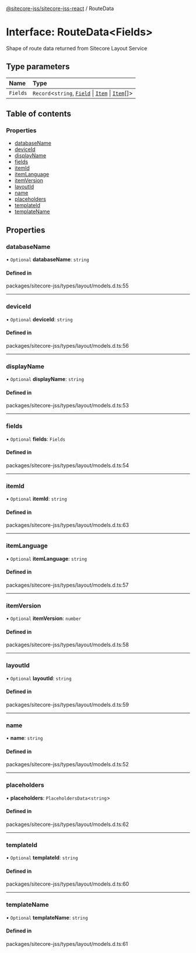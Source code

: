 [@sitecore-jss/sitecore-jss-react](../README.md) / RouteData

# Interface: RouteData\<Fields\>

Shape of route data returned from Sitecore Layout Service

## Type parameters

| Name | Type |
| :------ | :------ |
| `Fields` | `Record`\<`string`, [`Field`](Field.md) \| [`Item`](Item.md) \| [`Item`](Item.md)[]\> |

## Table of contents

### Properties

- [databaseName](RouteData.md#databasename)
- [deviceId](RouteData.md#deviceid)
- [displayName](RouteData.md#displayname)
- [fields](RouteData.md#fields)
- [itemId](RouteData.md#itemid)
- [itemLanguage](RouteData.md#itemlanguage)
- [itemVersion](RouteData.md#itemversion)
- [layoutId](RouteData.md#layoutid)
- [name](RouteData.md#name)
- [placeholders](RouteData.md#placeholders)
- [templateId](RouteData.md#templateid)
- [templateName](RouteData.md#templatename)

## Properties

### databaseName

• `Optional` **databaseName**: `string`

#### Defined in

packages/sitecore-jss/types/layout/models.d.ts:55

___

### deviceId

• `Optional` **deviceId**: `string`

#### Defined in

packages/sitecore-jss/types/layout/models.d.ts:56

___

### displayName

• `Optional` **displayName**: `string`

#### Defined in

packages/sitecore-jss/types/layout/models.d.ts:53

___

### fields

• `Optional` **fields**: `Fields`

#### Defined in

packages/sitecore-jss/types/layout/models.d.ts:54

___

### itemId

• `Optional` **itemId**: `string`

#### Defined in

packages/sitecore-jss/types/layout/models.d.ts:63

___

### itemLanguage

• `Optional` **itemLanguage**: `string`

#### Defined in

packages/sitecore-jss/types/layout/models.d.ts:57

___

### itemVersion

• `Optional` **itemVersion**: `number`

#### Defined in

packages/sitecore-jss/types/layout/models.d.ts:58

___

### layoutId

• `Optional` **layoutId**: `string`

#### Defined in

packages/sitecore-jss/types/layout/models.d.ts:59

___

### name

• **name**: `string`

#### Defined in

packages/sitecore-jss/types/layout/models.d.ts:52

___

### placeholders

• **placeholders**: `PlaceholdersData`\<`string`\>

#### Defined in

packages/sitecore-jss/types/layout/models.d.ts:62

___

### templateId

• `Optional` **templateId**: `string`

#### Defined in

packages/sitecore-jss/types/layout/models.d.ts:60

___

### templateName

• `Optional` **templateName**: `string`

#### Defined in

packages/sitecore-jss/types/layout/models.d.ts:61
